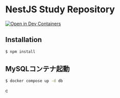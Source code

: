 # NestJS Study Repository

[![Open in Dev Containers](https://img.shields.io/static/v1?label=Dev%20Containers&message=Open&color=blue&logo=visualstudiocode)](https://vscode.dev/redirect?url=vscode://ms-vscode-remote.remote-containers/cloneInVolume?url=https://github.com/kaito01234/nestjs-study)

## Installation

```bash
$ npm install
```

## MySQLコンテナ起動

```bash
$ docker compose up -d db
```

c

